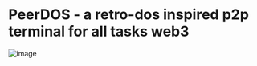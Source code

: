 # PeerDOS - a retro-dos inspired p2p terminal for all tasks web3
![image](https://github.com/user-attachments/assets/a2319adf-5952-47ac-bea1-38f40b34d6a2)

